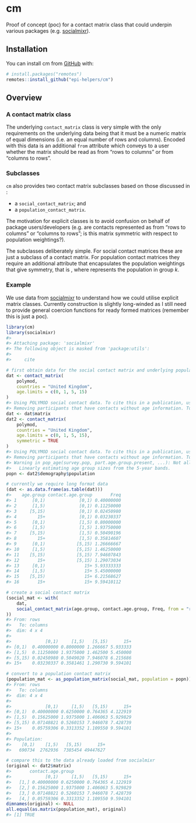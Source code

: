 
<!-- README.md is generated from README.Rmd. Please edit that file -->

# cm

<!-- badges: start -->
<!-- badges: end -->

Proof of concept (poc) for a contact matrix class that could underpin
various packages
(e.g. [socialmixr](https://cran.r-project.org/package=socialmixr)).

## Installation

You can install cm from [GitHub](https://github.com/) with:

``` r
# install.packages("remotes")
remotes::install_github("epi-helpers/cm")
```

## Overview

### A contact matrix class

The underlying `contact_matrix` class is very simple with the only
requirements on the underlying data being that it must be a numeric
matrix of equal dimensions (i.e. an equal number of rows and columns).
Encoded with this data is an additional `from` attribute which conveys
to a user whether the matrix should be read as from “rows to columns” or
from “columns to rows”.

### Subclasses

`cm` also provides two contact matrix subclasses based on those
discussed in :

-   a `social_contact_matrix`; and
-   a `population_contact_matrix`.

The motivation for explicit classes is to avoid confusion on behalf of
package users/developers (e.g. are contacts represented as from “rows to
columns” or “columns to rows”; is this matrix symmetric with respect to
population weightings?).

The subclasses deliberately simple. For social contact matrices these
are just a subclass of a contact matrix. For population contact matrices
they require an additional attribute that encapsulates the population
weightings that give symmetry, that is , where represents the population
in group *k*.

### Example

We use data from
[socialmixr](https://cran.r-project.org/package=socialmixr) to
understand how we could utilise explicit matrix classes. Currently
construction is slightly long-winded as I still need to provide general
coercion functions for ready formed matrices (remember this is just a
poc).

``` r
library(cm)
library(socialmixr)
#> 
#> Attaching package: 'socialmixr'
#> The following object is masked from 'package:utils':
#> 
#>     cite

# first obtain data for the social contact matrix and underlying population
dat <- contact_matrix(
    polymod,
    countries = "United Kingdom",
    age.limits = c(0, 1, 5, 15)
)
#> Using POLYMOD social contact data. To cite this in a publication, use the 'cite' function
#> Removing participants that have contacts without age information. To change this behaviour, set the 'missing.contact.age' option
dat <- dat$matrix
dat2 <- contact_matrix(
    polymod,
    countries = "United Kingdom",
    age.limits = c(0, 1, 5, 15),
    symmetric = TRUE
)
#> Using POLYMOD social contact data. To cite this in a publication, use the 'cite' function
#> Removing participants that have contacts without age information. To change this behaviour, set the 'missing.contact.age' option
#> Warning in pop_age(survey.pop, part.age.group.present, ...): Not all age groups represented in population data (5-year age band).
#>   Linearly estimating age group sizes from the 5-year bands.
popn <- dat2$demography$population

# currently we require long format data
(dat <- as.data.frame(as.table(dat)))
#>    age.group contact.age.group       Freq
#> 1      [0,1)             [0,1) 0.40000000
#> 2      [1,5)             [0,1) 0.11250000
#> 3     [5,15)             [0,1) 0.02450980
#> 4        15+             [0,1) 0.03230337
#> 5      [0,1)             [1,5) 0.80000000
#> 6      [1,5)             [1,5) 1.93750000
#> 7     [5,15)             [1,5) 0.50490196
#> 8        15+             [1,5) 0.35814607
#> 9      [0,1)            [5,15) 1.26666667
#> 10     [1,5)            [5,15) 1.46250000
#> 11    [5,15)            [5,15) 7.94607843
#> 12       15+            [5,15) 1.29073034
#> 13     [0,1)               15+ 5.93333333
#> 14     [1,5)               15+ 5.45000000
#> 15    [5,15)               15+ 6.21568627
#> 16       15+               15+ 9.59410112

# create a social contact matrix
(social_mat <- with(
    dat,
    social_contact_matrix(age.group, contact.age.group, Freq, from = "rows")
))
#> From: rows
#>   To: columns
#>  dim: 4 x 4
#> 
#>             [0,1)     [1,5)   [5,15)      15+
#> [0,1)  0.40000000 0.8000000 1.266667 5.933333
#> [1,5)  0.11250000 1.9375000 1.462500 5.450000
#> [5,15) 0.02450980 0.5049020 7.946078 6.215686
#> 15+    0.03230337 0.3581461 1.290730 9.594101

# convert to a population contact matrix
(population_mat <- as_population_matrix(social_mat, population = popn))
#> From: rows
#>   To: columns
#>  dim: 4 x 4
#> 
#>             [0,1)     [1,5)   [5,15)      15+
#> [0,1)  0.40000000 0.6250000 0.764365 4.122919
#> [1,5)  0.15625000 1.9375000 1.406063 5.929829
#> [5,15) 0.07148821 0.5260153 7.946078 7.428739
#> 15+    0.05759306 0.3313352 1.109550 9.594101
#> 
#> Population:
#>    [0,1)    [1,5)   [5,15)      15+ 
#>   690734  2762936  7385454 49447627

# compare this to the data already loaded from socialmixr
(original <- dat2$matrix)
#>       contact.age.group
#>             [0,1)     [1,5)   [5,15)      15+
#>   [1,] 0.40000000 0.6250000 0.764365 4.122919
#>   [2,] 0.15625000 1.9375000 1.406063 5.929829
#>   [3,] 0.07148821 0.5260153 7.946078 7.428739
#>   [4,] 0.05759306 0.3313352 1.109550 9.594101
dimnames(original) <- NULL
all.equal(as.matrix(population_mat), original)
#> [1] TRUE
```
